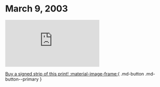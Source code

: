 # March 9, 2003

![](https://www.achewood.com/comic.php?date=03092003)

[Buy a signed strip of this print! :material-image-frame:](https://achewood-holiday-pop-up.myshopify.com/products/strip#03092003){ .md-button .md-button--primary }
